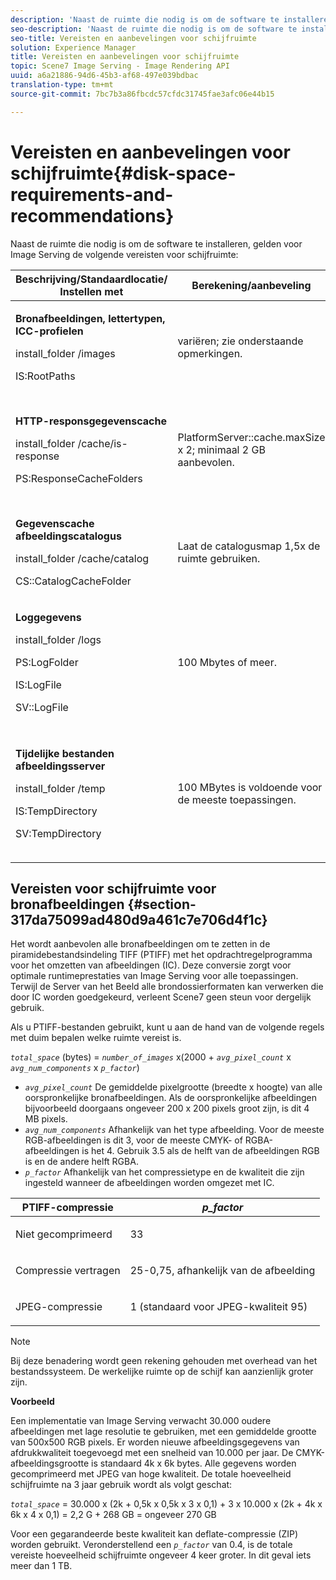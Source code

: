 ```yaml
---
description: 'Naast de ruimte die nodig is om de software te installeren, heeft Image Serving de volgende vereisten voor schijfruimte '
seo-description: 'Naast de ruimte die nodig is om de software te installeren, heeft Image Serving de volgende vereisten voor schijfruimte '
seo-title: Vereisten en aanbevelingen voor schijfruimte
solution: Experience Manager
title: Vereisten en aanbevelingen voor schijfruimte
topic: Scene7 Image Serving - Image Rendering API
uuid: a6a21886-94d6-45b3-af68-497e039bdbac
translation-type: tm+mt
source-git-commit: 7bc7b3a86fbcdc57cfdc31745fae3afc06e44b15

---
```



# Vereisten en aanbevelingen voor schijfruimte{#disk-space-requirements-and-recommendations}

Naast de ruimte die nodig is om de software te installeren, gelden voor Image Serving de volgende vereisten voor schijfruimte:

<table id="table_0AE363AB76304F258A19E43500FE8423"> 
 <thead> 
  <tr> 
   <th class="entry"> <b>Beschrijving/Standaardlocatie/ Instellen met</b> </th> 
   <th class="entry"> <b>Berekening/aanbeveling</b> </th> 
   <th class="entry"> <b>Opmerkingen</b> </th> 
  </tr> 
 </thead>
 <tbody> 
  <tr> 
   <td> <p><b>Bronafbeeldingen, lettertypen, ICC-profielen</b> </p> <p> <span class="filepath"> <span class="varname"> install_folder </span>/images </span><span class="codeph"></span> </p> <p> <span class="codeph"> IS:RootPaths </span> </p> </td> 
   <td> <p>variëren; zie onderstaande opmerkingen. </p> </td> 
   <td> <p>Alleen toegankelijk moet zijn voor de imageserver. de servers wijzigen nooit gegevens. </p> </td> 
  </tr> 
  <tr> 
   <td> <p><b>HTTP-responsgegevenscache</b> </p> <p> <span class="filepath"> <span class="varname"> install_folder </span>/cache/is-response </span> </p> <p> <span class="codeph"> PS:ResponseCacheFolders </span> </p> </td> 
   <td> <p> <span class="codeph"> PlatformServer::cache.maxSize </span> x 2; minimaal 2 GB aanbevolen. </p> </td> 
   <td> <p>In deze cache worden ook geneste/ingesloten gegevens en externe bronafbeeldingen opgeslagen. </p> </td> 
  </tr> 
  <tr> 
   <td> <p><b>Gegevenscache afbeeldingscatalogus</b> </p> <p> <span class="filepath"> <span class="varname"> install_folder </span>/cache/catalog </span> </p> <p> <span class="codeph"> CS::CatalogCacheFolder </span> </p> </td> 
   <td> <p>Laat de catalogusmap 1,5x de ruimte gebruiken. </p> </td> 
   <td> <p>Wordt gevuld wanneer catalogi in eerste instantie worden geladen. </p> </td> 
  </tr> 
  <tr> 
   <td> <p><b>Loggegevens</b> </p> <p> <span class="filepath"> <span class="varname"> install_folder </span>/logs </span> </p> <p> <span class="codeph"> PS:LogFolder </span> </p> <p> <span class="codeph"> IS:LogFile </span> </p> <p> <span class="codeph"> SV::LogFile </span> </p> </td> 
   <td> <p>100 Mbytes of meer. </p> </td> 
   <td> <p>Dit varieert afhankelijk van de logboekconfiguratie en het servergebruik. </p> </td> 
  </tr> 
  <tr> 
   <td> <p><b>Tijdelijke bestanden afbeeldingsserver</b> </p> <p> <span class="filepath"> <span class="varname"> install_folder </span>/temp </span> </p> <p> <span class="codeph"> IS:TempDirectory </span> </p> <p> <span class="codeph"> SV:TempDirectory </span> </p> </td> 
   <td> <p>100 MBytes is voldoende voor de meeste toepassingen. </p> </td> 
   <td> <p>kortstondige gegevens; kan nodig zijn voor andere bronafbeeldingen dan PTIFF's en bepaalde indelingen voor reactieafbeeldingen. </p> </td> 
  </tr> 
 </tbody> 
</table>

## Vereisten voor schijfruimte voor bronafbeeldingen {#section-317da75099ad480d9a461c7e706d4f1c}

Het wordt aanbevolen alle bronafbeeldingen om te zetten in de piramidebestandsindeling TIFF (PTIFF) met het opdrachtregelprogramma voor het omzetten van afbeeldingen (IC). Deze conversie zorgt voor optimale runtimeprestaties van Image Serving voor alle toepassingen. Terwijl de Server van het Beeld alle brondossierformaten kan verwerken die door IC worden goedgekeurd, verleent Scene7 geen steun voor dergelijk gebruik.

Als u PTIFF-bestanden gebruikt, kunt u aan de hand van de volgende regels met duim bepalen welke ruimte vereist is.

*`total_space`* (bytes) = *`number_of_images`* x(2000 + *`avg_pixel_count`* x *`avg_num_components`* x *`p_factor`*)

* *`avg_pixel_count`* De gemiddelde pixelgrootte (breedte x hoogte) van alle oorspronkelijke bronafbeeldingen. Als de oorspronkelijke afbeeldingen bijvoorbeeld doorgaans ongeveer 200 x 200 pixels groot zijn, is dit 4 MB pixels.
* *`avg_num_components`* Afhankelijk van het type afbeelding. Voor de meeste RGB-afbeeldingen is dit 3, voor de meeste CMYK- of RGBA-afbeeldingen is het 4. Gebruik 3.5 als de helft van de afbeeldingen RGB is en de andere helft RGBA.
* *`p_factor`* Afhankelijk van het compressietype en de kwaliteit die zijn ingesteld wanneer de afbeeldingen worden omgezet met IC.

<table id="table_89995BECF30243569954819D07DA2A2F"> 
 <thead> 
  <tr> 
   <th class="entry"> <b>PTIFF-compressie</b> </th> 
   <th class="entry"> <b><i>p_factor</i></b> </th> 
  </tr> 
 </thead>
 <tbody> 
  <tr> 
   <td> <p>Niet gecomprimeerd </p> </td> 
   <td> <p> 33 </p> </td> 
  </tr> 
  <tr> 
   <td> <p>Compressie vertragen </p> </td> 
   <td> <p> 25-0,75, afhankelijk van de afbeelding </p> </td> 
  </tr> 
  <tr> 
   <td> <p>JPEG-compressie </p> </td> 
   <td> <p> 1 (standaard voor JPEG-kwaliteit 95) </p> </td> 
  </tr> 
 </tbody> 
</table>

>[!NOTE]
>
>Bij deze benadering wordt geen rekening gehouden met overhead van het bestandssysteem. De werkelijke ruimte op de schijf kan aanzienlijk groter zijn.

**Voorbeeld**

Een implementatie van Image Serving verwacht 30.000 oudere afbeeldingen met lage resolutie te gebruiken, met een gemiddelde grootte van 500x500 RGB pixels. Er worden nieuwe afbeeldingsgegevens van afdrukkwaliteit toegevoegd met een snelheid van 10.000 per jaar. De CMYK-afbeeldingsgrootte is standaard 4k x 6k bytes. Alle gegevens worden gecomprimeerd met JPEG van hoge kwaliteit. De totale hoeveelheid schijfruimte na 3 jaar gebruik wordt als volgt geschat:

*`total_space`* = 30.000 x (2k + 0,5k x 0,5k x 3 x 0,1) + 3 x 10.000 x (2k + 4k x 6k x 4 x 0,1) = 2,2 G + 268 GB = ongeveer 270 GB

Voor een gegarandeerde beste kwaliteit kan deflate-compressie (ZIP) worden gebruikt. Veronderstellend een *`p_factor`* van 0.4, is de totale vereiste hoeveelheid schijfruimte ongeveer 4 keer groter. In dit geval iets meer dan 1 TB.
